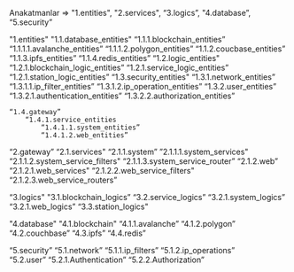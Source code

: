 Anakatmanlar =>  "1.entities", "2.services", “3.logics”, "4.database”, “5.security”


  
"1.entities"
	"1.1.database_entities"
		“1.1.1.blockchain_entities”
			“1.1.1.1.avalanche_entities”
			“1.1.1.2.polygon_entities”
		“1.1.2.coucbase_entities”
		“1.1.3.ipfs_entities”
		“1.1.4.redis_entities”
	“1.2.logic_entities"
		“1.2.1.blockchain_logic_entities”
		“1.2.1.service_logic_entities”
		“1.2.1.station_logic_entities”
	“1.3.security_entities"
		“1.3.1.network_entities”
			“1.3.1.1.ip_filter_entities”
			“1.3.1.2.ip_operation_entities”
		“1.3.2.user_entities”
			“1.3.2.1.authentication_entities”
			“1.3.2.2.authorization_entities”

	“1.4.gateway”
		“1.4.1.service_entities
			“1.4.1.1.system_entities”
			“1.4.1.2.web_entities”


“2.gateway”
	“2.1.services" 
		“2.1.1.system” 
 			”2.1.1.1.system_services" 
			“2.1.1.2.system_service_filters" 
			“2.1.1.3.system_service_router”
 		“2.1.2.web”
			“2.1.2.1.web_services" 
			“2.1.2.2.web_service_filters"
			“2.1.2.3.web_service_routers”


“3.logics"
	"3.1.blockchain_logics”
	“3.2.service_logics”
		“3.2.1.system_logics”
		“3.2.1.web_logics”
	“3.3.station_logics"


"4.database"
	"4.1.blockchain"
		“4.1.1.avalanche”
		“4.1.2.polygon”
	“4.2.couchbase”
	“4.3.ipfs”
	“4.4.redis”

“5.security”
	“5.1.network”
		“5.1.1.ip_filters”
		“5.1.2.ip_operations”	
	“5.2.user”
		“5.2.1.Authentication”
		“5.2.2.Authorization”